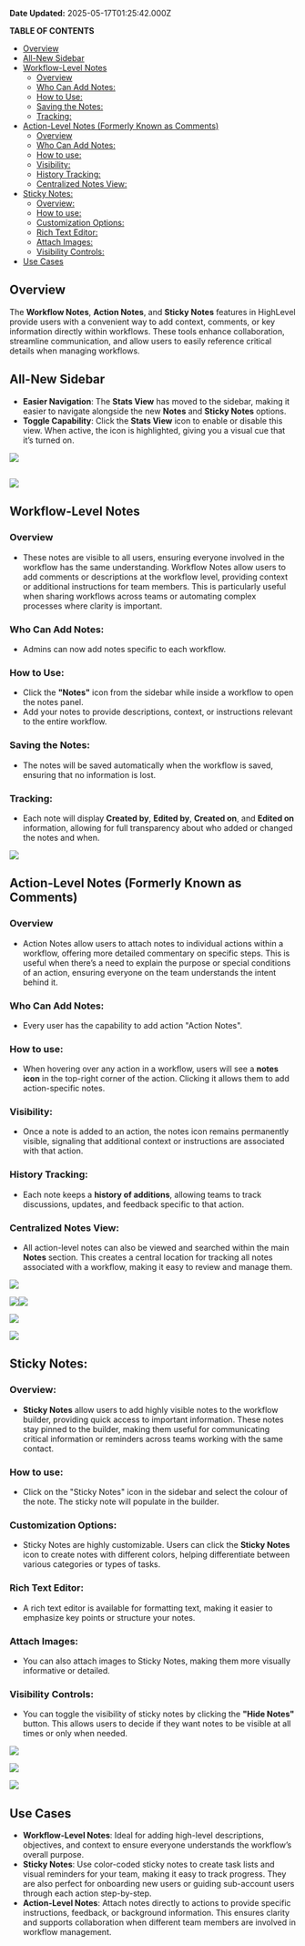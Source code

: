 **Date Updated:** 2025-05-17T01:25:42.000Z
  
  
**TABLE OF CONTENTS**

* [Overview](#Overview)
* [All-New Sidebar](#All-New-Sidebar)
* [Workflow-Level Notes](#Workflow-Level-Notes)  
   * [Overview](#Overview-1)  
   * [Who Can Add Notes:](#Who-Can-Add-notes:)  
   * [How to Use:](#How-to-Use%3A)  
   * [Saving the Notes:](#Saving-the-notes:)  
   * [Tracking:](#Tracking%3A)
* [Action-Level Notes (Formerly Known as Comments)](#Action-Level-Notes-%28Formerly-Known-as-Comments%29)  
   * [Overview](#Overview-2)  
   * [Who Can Add Notes:](#Who-Can-Add-notes:-3)  
   * [How to use:](#How-to-use%3A)  
   * [Visibility:](#Visibility%3A)  
   * [History Tracking:](#History-Tracking%3A)  
   * [Centralized Notes View:](#Centralized-Notes-View%3A)
* [Sticky Notes:](#Sticky-notes:)  
   * [Overview:](#Overview%3A)  
   * [How to use:](#How-to-use%3A-4)  
   * [Customization Options:](#Customization-Options%3A)  
   * [Rich Text Editor:](#Rich-Text-Editor%3A)  
   * [Attach Images:](#Attach-Images%3A)  
   * [Visibility Controls:](#Visibility-Controls%3A)
* [Use Cases](#Use-Cases)

  
## **Overview**

  
The **Workflow Notes**, **Action Notes**, and **Sticky Notes** features in HighLevel provide users with a convenient way to add context, comments, or key information directly within workflows. These tools enhance collaboration, streamline communication, and allow users to easily reference critical details when managing workflows.
  
  
## **All-New Sidebar**

* **Easier Navigation**: The **Stats View** has moved to the sidebar, making it easier to navigate alongside the new **Notes** and **Sticky Notes** options.
* **Toggle Capability**: Click the **Stats View** icon to enable or disable this view. When active, the icon is highlighted, giving you a visual cue that it’s turned on.

  
![](https://s3.amazonaws.com/cdn.freshdesk.com/data/helpdesk/attachments/production/155034982401/original/YusPGcWJE1TzMV8aWQ_2FzcaUXDybQ0AMQ.png?1729261885)

## ![](https://s3.amazonaws.com/cdn.freshdesk.com/data/helpdesk/attachments/production/155034982443/original/cdqcd1CeINxZEkmEHNryp3125blFcv1GZQ.png?1729261899)

## **Workflow-Level Notes**

  
### **Overview**

* These notes are visible to all users, ensuring everyone involved in the workflow has the same understanding. Workflow Notes allow users to add comments or descriptions at the workflow level, providing context or additional instructions for team members. This is particularly useful when sharing workflows across teams or automating complex processes where clarity is important.

  
### **Who Can Add Notes**:

* Admins can now add notes specific to each workflow.

  
### **How to Use**:

* Click the **"Notes"** icon from the sidebar while inside a workflow to open the notes panel.
* Add your notes to provide descriptions, context, or instructions relevant to the entire workflow.

  
### **Saving the Notes**:

* The notes will be saved automatically when the workflow is saved, ensuring that no information is lost.

  
### **Tracking**:

* Each note will display **Created by**, **Edited by**, **Created on**, and **Edited on** information, allowing for full transparency about who added or changed the notes and when.

  
![](https://s3.amazonaws.com/cdn.freshdesk.com/data/helpdesk/attachments/production/155034982467/original/BPi-tlZdQgahUXDccnzFRN-iyNDzEYRrbA.png?1729261916)

  
## **Action-Level Notes (Formerly Known as Comments)**

  
### **Overview**

* Action Notes allow users to attach notes to individual actions within a workflow, offering more detailed commentary on specific steps. This is useful when there’s a need to explain the purpose or special conditions of an action, ensuring everyone on the team understands the intent behind it.

  
### **Who Can Add Notes**:

* Every user has the capability to add action "Action Notes".

  
### **How to use**:

* When hovering over any action in a workflow, users will see a **notes icon** in the top-right corner of the action. Clicking it allows them to add action-specific notes.

  
### **Visibility**:

* Once a note is added to an action, the notes icon remains permanently visible, signaling that additional context or instructions are associated with that action.

  
### **History Tracking**:

* Each note keeps a **history of additions**, allowing teams to track discussions, updates, and feedback specific to that action.

  
### **Centralized Notes View**:

* All action-level notes can also be viewed and searched within the main **Notes** section. This creates a central location for tracking all notes associated with a workflow, making it easy to review and manage them.

  
![](https://s3.amazonaws.com/cdn.freshdesk.com/data/helpdesk/attachments/production/155034982480/original/UxqmhstihhnJLSgDhgV48INceW0a-rUsmg.png?1729261935)  

  
![](https://s3.amazonaws.com/cdn.freshdesk.com/data/helpdesk/attachments/production/155034982488/original/2a1LFeJAD8itsCTbPnttDTPThdNzAABOJw.png?1729261952)![](https://s3.amazonaws.com/cdn.freshdesk.com/data/helpdesk/attachments/production/155034982515/original/IHjzM4hDdE74G4E4s-4qnI63DDyYLodjdQ.png?1729261974)

  
![](https://s3.amazonaws.com/cdn.freshdesk.com/data/helpdesk/attachments/production/155034982529/original/NK65tEi3Bc7NnhTBhCGq6YLNSig7bsh7Ng.png?1729261991)  

![](https://s3.amazonaws.com/cdn.freshdesk.com/data/helpdesk/attachments/production/155034982546/original/27W6wUqszo1mctMaFuJg1Azn1_ljROGQag.png?1729262006)  

  
## **Sticky Notes:**

  
### **Overview:**

* **Sticky Notes** allow users to add highly visible notes to the workflow builder, providing quick access to important information. These notes stay pinned to the builder, making them useful for communicating critical information or reminders across teams working with the same contact.

###   

### **How to use**:

* Click on the "Sticky Notes" icon in the sidebar and select the colour of the note. The sticky note will populate in the builder.

  
### **Customization Options**:

* Sticky Notes are highly customizable. Users can click the **Sticky Notes** icon to create notes with different colors, helping differentiate between various categories or types of tasks.

### **Rich Text Editor**:

* A rich text editor is available for formatting text, making it easier to emphasize key points or structure your notes.

  
### **Attach Images**:

* You can also attach images to Sticky Notes, making them more visually informative or detailed.

  
### **Visibility Controls**:

* You can toggle the visibility of sticky notes by clicking the **"Hide Notes"** button. This allows users to decide if they want notes to be visible at all times or only when needed.

  
![](https://s3.amazonaws.com/cdn.freshdesk.com/data/helpdesk/attachments/production/155034982559/original/RyyNgtuEpN48ber7e3Dz5g3aeUvP9HhJFg.png?1729262029)

  
![](https://s3.amazonaws.com/cdn.freshdesk.com/data/helpdesk/attachments/production/155034982569/original/KVf6-TzqkjkZE5yT76GVgn6w1ft9BwV_uQ.png?1729262039)  

![](https://s3.amazonaws.com/cdn.freshdesk.com/data/helpdesk/attachments/production/155034982598/original/On7rfCR8MwH7w55tQizU9dBALDHfh1Einw.png?1729262049)

## **Use Cases**

* **Workflow-Level Notes**: Ideal for adding high-level descriptions, objectives, and context to ensure everyone understands the workflow’s overall purpose.
* **Sticky Notes**: Use color-coded sticky notes to create task lists and visual reminders for your team, making it easy to track progress. They are also perfect for onboarding new users or guiding sub-account users through each action step-by-step.
* **Action-Level Notes**: Attach notes directly to actions to provide specific instructions, feedback, or background information. This ensures clarity and supports collaboration when different team members are involved in workflow management.
  
  